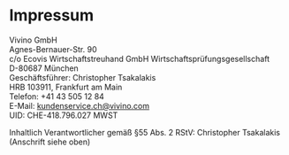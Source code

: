 # Impressum 
 
Vivino GmbH  
Agnes-Bernauer-Str. 90  
c/o Ecovis Wirtschaftstreuhand GmbH Wirtschaftsprüfungsgesellschaft  
D-80687 München  
Geschäftsführer: Christopher Tsakalakis  
HRB 103911, Frankfurt am Main  
Telefon: +41 43 505 12 84  
E-Mail: kundenservice.ch@vivino.com  
UID: CHE-418.796.027 MWST 

 
 
Inhaltlich Verantwortlicher gemäß §55 Abs. 2 RStV: Christopher Tsakalakis (Anschrift siehe oben)
